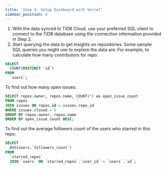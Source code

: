 ```yaml
---
title: 'Step 3: Setup Dashboard with Vercel'
sidebar_position: 4
---
```


1. With the data synced to TiDB Cloud, use your preferred SQL client to connect to the TiDB database using the connection information provided in Step 2.
2. Start querying the data to get insights on repositories. Some sample SQL queries you might use to explore the data are:
For example, to calculate how many contributors for repo:

```sql
SELECT
  COUNT(DISTINCT `id`)
FROM
  `users`;
```

To find out how many open issues: 

```sql
SELECT repos.owner, repos.name, COUNT(*) as open_issue_count
FROM repos
JOIN issues ON repos.id = issues.repo_id
WHERE issues.closed = 0
GROUP BY repos.owner, repos.name
ORDER BY open_issue_count DESC;
```

To find out the average followers count of the users who starred in this repo:

```sql
SELECT
  AVG(users.`followers_count`)
FROM
  `starred_repos`
  JOIN `users` ON `starred_repos`.`user_id` = `users`.`id`;
```
